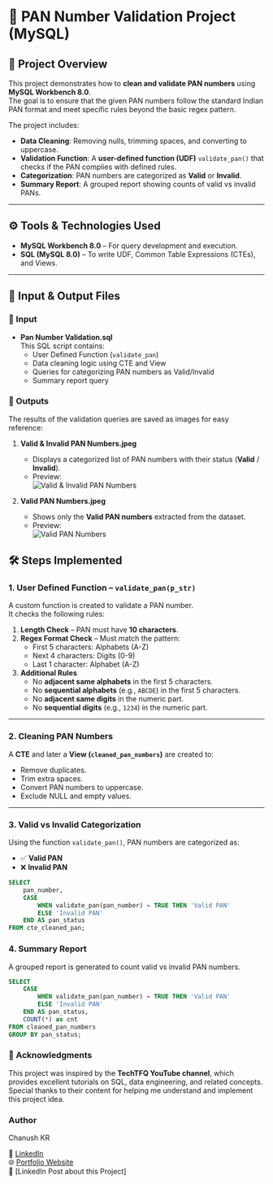 # 📝 PAN Number Validation Project (MySQL)

## 📌 Project Overview
This project demonstrates how to **clean and validate PAN numbers** using **MySQL Workbench 8.0**.  
The goal is to ensure that the given PAN numbers follow the standard Indian PAN format and meet specific rules beyond the basic regex pattern.

The project includes:
- **Data Cleaning**: Removing nulls, trimming spaces, and converting to uppercase.  
- **Validation Function**: A **user-defined function (UDF)** `validate_pan()` that checks if the PAN complies with defined rules.  
- **Categorization**: PAN numbers are categorized as **Valid** or **Invalid**.  
- **Summary Report**: A grouped report showing counts of valid vs invalid PANs.  

---

## ⚙️ Tools & Technologies Used
- **MySQL Workbench 8.0** – For query development and execution.  
- **SQL (MySQL 8.0)** – To write UDF, Common Table Expressions (CTEs), and Views.  

---

## 📂 Input & Output Files

### 🔹 Input
- **Pan Number Validation.sql**  
  This SQL script contains:
  - User Defined Function (`validate_pan`)  
  - Data cleaning logic using CTE and View  
  - Queries for categorizing PAN numbers as Valid/Invalid  
  - Summary report query  

### 🔹 Outputs
The results of the validation queries are saved as images for easy reference:

1. **Valid & Invalid PAN Numbers.jpeg**  
   - Displays a categorized list of PAN numbers with their status (**Valid** / **Invalid**).  
   - Preview:  
     ![Valid & Invalid PAN Numbers](Valid_&_Invalid_PAN_Numbers.jpeg)

2. **Valid PAN Numbers.jpeg**  
   - Shows only the **Valid PAN numbers** extracted from the dataset.  
   - Preview:  
     ![Valid PAN Numbers](Valid_PAN_Numbers.jpeg)


## 🛠️ Steps Implemented

### 1. User Defined Function – `validate_pan(p_str)`
A custom function is created to validate a PAN number.  
It checks the following rules:

1. **Length Check** – PAN must have **10 characters**.  
2. **Regex Format Check** – Must match the pattern:  
   - First 5 characters: Alphabets (A-Z)  
   - Next 4 characters: Digits (0-9)  
   - Last 1 character: Alphabet (A-Z)  
3. **Additional Rules**  
   - No **adjacent same alphabets** in the first 5 characters.  
   - No **sequential alphabets** (e.g., `ABCDE`) in the first 5 characters.  
   - No **adjacent same digits** in the numeric part.  
   - No **sequential digits** (e.g., `1234`) in the numeric part.  

---

### 2. Cleaning PAN Numbers
A **CTE** and later a **View (`cleaned_pan_numbers`)** are created to:  
- Remove duplicates.  
- Trim extra spaces.  
- Convert PAN numbers to uppercase.  
- Exclude NULL and empty values.  

---

### 3. Valid vs Invalid Categorization
Using the function `validate_pan()`, PAN numbers are categorized as:  
- ✅ **Valid PAN**  
- ❌ **Invalid PAN**  

```sql
SELECT 
    pan_number,
    CASE
        WHEN validate_pan(pan_number) = TRUE THEN 'Valid PAN'
        ELSE 'Invalid PAN'
    END AS pan_status
FROM cte_cleaned_pan;
```

### 4. Summary Report
A grouped report is generated to count valid vs invalid PAN numbers.

```sql
SELECT 
    CASE
        WHEN validate_pan(pan_number) = TRUE THEN 'Valid PAN'
        ELSE 'Invalid PAN'
    END AS pan_status,
    COUNT(*) as cnt
FROM cleaned_pan_numbers
GROUP BY pan_status;
```

### 🙏 Acknowledgments
This project was inspired by the **TechTFQ YouTube channel**, which provides excellent tutorials on SQL, data engineering, and related concepts.
Special thanks to their content for helping me understand and implement this project idea.

### Author
Chanush KR

🔗 [LinkedIn](https://www.linkedin.com/in/chanush-kr)  
🌐 [Portfolio Website](https://sites.google.com/view/chanushkr/home)  
📌 [LinkedIn Post about this Project]
